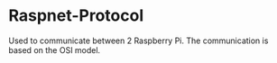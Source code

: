 # Raspnet-Protocol
Used to communicate between 2 Raspberry Pi. The communication is based on the OSI model. 

